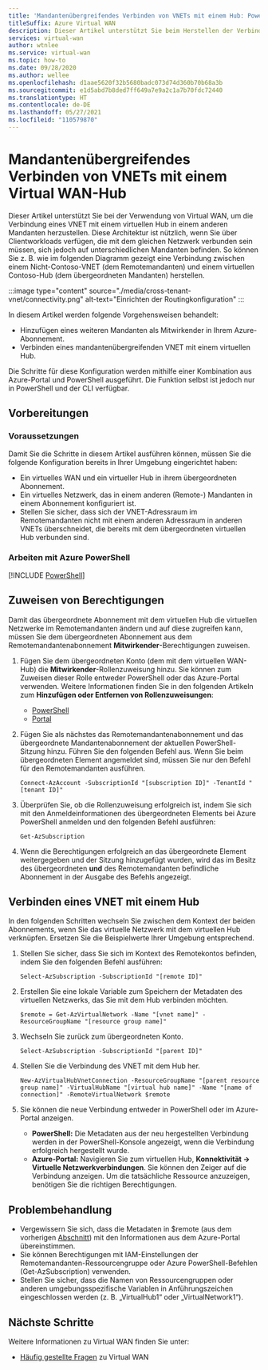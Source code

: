 ```yaml
---
title: 'Mandantenübergreifendes Verbinden von VNETs mit einem Hub: PowerShell'
titleSuffix: Azure Virtual WAN
description: Dieser Artikel unterstützt Sie beim Herstellen der Verbindung mandantenübergreifender VNETs mit einem virtuellen Hub mithilfe von PowerShell.
services: virtual-wan
author: wtnlee
ms.service: virtual-wan
ms.topic: how-to
ms.date: 09/28/2020
ms.author: wellee
ms.openlocfilehash: d1aae5620f32b5680badc073d74d360b70b68a3b
ms.sourcegitcommit: e1d5abd7b8ded7ff649a7e9a2c1a7b70fdc72440
ms.translationtype: HT
ms.contentlocale: de-DE
ms.lasthandoff: 05/27/2021
ms.locfileid: "110579870"
---
```

# <a name="connect-cross-tenant-vnets-to-a-virtual-wan-hub"></a>Mandantenübergreifendes Verbinden von VNETs mit einem Virtual WAN-Hub

Dieser Artikel unterstützt Sie bei der Verwendung von Virtual WAN, um die Verbindung eines VNET mit einem virtuellen Hub in einem anderen Mandanten herzustellen. Diese Architektur ist nützlich, wenn Sie über Clientworkloads verfügen, die mit dem gleichen Netzwerk verbunden sein müssen, sich jedoch auf unterschiedlichen Mandanten befinden. So können Sie z. B. wie im folgenden Diagramm gezeigt eine Verbindung zwischen einem Nicht-Contoso-VNET (dem Remotemandanten) und einem virtuellen Contoso-Hub (dem übergeordneten Mandanten) herstellen.

:::image type="content" source="./media/cross-tenant-vnet/connectivity.png" alt-text="Einrichten der Routingkonfiguration" :::

In diesem Artikel werden folgende Vorgehensweisen behandelt:

* Hinzufügen eines weiteren Mandanten als Mitwirkender in Ihrem Azure-Abonnement.
* Verbinden eines mandantenübergreifenden VNET mit einem virtuellen Hub.

Die Schritte für diese Konfiguration werden mithilfe einer Kombination aus Azure-Portal und PowerShell ausgeführt. Die Funktion selbst ist jedoch nur in PowerShell und der CLI verfügbar.

## <a name="before-you-begin"></a>Vorbereitungen

### <a name="prerequisites"></a>Voraussetzungen

Damit Sie die Schritte in diesem Artikel ausführen können, müssen Sie die folgende Konfiguration bereits in Ihrer Umgebung eingerichtet haben:

* Ein virtuelles WAN und ein virtueller Hub in ihrem übergeordneten Abonnement.
* Ein virtuelles Netzwerk, das in einem anderen (Remote-) Mandanten in einem Abonnement konfiguriert ist.
* Stellen Sie sicher, dass sich der VNET-Adressraum im Remotemandanten nicht mit einem anderen Adressraum in anderen VNETs überschneidet, die bereits mit dem übergeordneten virtuellen Hub verbunden sind.

### <a name="working-with-azure-powershell"></a>Arbeiten mit Azure PowerShell

[!INCLUDE [PowerShell](../../includes/vpn-gateway-cloud-shell-powershell.md)]

## <a name="assign-permissions"></a><a name="rights"></a>Zuweisen von Berechtigungen

Damit das übergeordnete Abonnement mit dem virtuellen Hub die virtuellen Netzwerke im Remotemandanten ändern und auf diese zugreifen kann, müssen Sie dem übergeordneten Abonnement aus dem Remotemandantenabonnement **Mitwirkender**-Berechtigungen zuweisen.

1. Fügen Sie dem übergeordneten Konto (dem mit dem virtuellen WAN-Hub) die **Mitwirkender**-Rollenzuweisung hinzu. Sie können zum Zuweisen dieser Rolle entweder PowerShell oder das Azure-Portal verwenden. Weitere Informationen finden Sie in den folgenden Artikeln zum **Hinzufügen oder Entfernen von Rollenzuweisungen**:

   * [PowerShell](../role-based-access-control/role-assignments-powershell.md)
   * [Portal](../role-based-access-control/role-assignments-portal.md)

1. Fügen Sie als nächstes das Remotemandantenabonnement und das übergeordnete Mandantenabonnement der aktuellen PowerShell-Sitzung hinzu. Führen Sie den folgenden Befehl aus. Wenn Sie beim übergeordneten Element angemeldet sind, müssen Sie nur den Befehl für den Remotemandanten ausführen.

   ```azurepowershell-interactive
   Connect-AzAccount -SubscriptionId "[subscription ID]" -TenantId "[tenant ID]"
   ```

1. Überprüfen Sie, ob die Rollenzuweisung erfolgreich ist, indem Sie sich mit den Anmeldeinformationen des übergeordneten Elements bei Azure PowerShell anmelden und den folgenden Befehl ausführen:

   ```azurepowershell-interactive
   Get-AzSubscription
   ```

1. Wenn die Berechtigungen erfolgreich an das übergeordnete Element weitergegeben und der Sitzung hinzugefügt wurden, wird das im Besitz des übergeordneten **und** des Remotemandanten befindliche Abonnement in der Ausgabe des Befehls angezeigt.

## <a name="connect-vnet-to-hub"></a><a name="connect"></a>Verbinden eines VNET mit einem Hub

In den folgenden Schritten wechseln Sie zwischen dem Kontext der beiden Abonnements, wenn Sie das virtuelle Netzwerk mit dem virtuellen Hub verknüpfen. Ersetzen Sie die Beispielwerte Ihrer Umgebung entsprechend.

1. Stellen Sie sicher, dass Sie sich im Kontext des Remotekontos befinden, indem Sie den folgenden Befehl ausführen:

   ```azurepowershell-interactive
   Select-AzSubscription -SubscriptionId "[remote ID]"
   ```

1. Erstellen Sie eine lokale Variable zum Speichern der Metadaten des virtuellen Netzwerks, das Sie mit dem Hub verbinden möchten.

   ```azurepowershell-interactive
   $remote = Get-AzVirtualNetwork -Name "[vnet name]" -ResourceGroupName "[resource group name]"
   ```

1. Wechseln Sie zurück zum übergeordneten Konto.

   ```azurepowershell-interactive
   Select-AzSubscription -SubscriptionId "[parent ID]"
   ```

1. Stellen Sie die Verbindung des VNET mit dem Hub her.

   ```azurepowershell-interactive
   New-AzVirtualHubVnetConnection -ResourceGroupName "[parent resource group name]" -VirtualHubName "[virtual hub name]" -Name "[name of connection]" -RemoteVirtualNetwork $remote
   ```

1. Sie können die neue Verbindung entweder in PowerShell oder im Azure-Portal anzeigen.

   * **PowerShell:** Die Metadaten aus der neu hergestellten Verbindung werden in der PowerShell-Konsole angezeigt, wenn die Verbindung erfolgreich hergestellt wurde.
   * **Azure-Portal:** Navigieren Sie zum virtuellen Hub, **Konnektivität -> Virtuelle Netzwerkverbindungen**. Sie können den Zeiger auf die Verbindung anzeigen. Um die tatsächliche Ressource anzuzeigen, benötigen Sie die richtigen Berechtigungen.
   
## <a name="troubleshooting"></a><a name="troubleshoot"></a>Problembehandlung

* Vergewissern Sie sich, dass die Metadaten in $remote (aus dem vorherigen [Abschnitt](#connect)) mit den Informationen aus dem Azure-Portal übereinstimmen.
* Sie können Berechtigungen mit IAM-Einstellungen der Remotemandanten-Ressourcengruppe oder Azure PowerShell-Befehlen (Get-AzSubscription) verwenden.
* Stellen Sie sicher, dass die Namen von Ressourcengruppen oder anderen umgebungsspezifische Variablen in Anführungszeichen eingeschlossen werden (z. B. „VirtualHub1“ oder „VirtualNetwork1“).

## <a name="next-steps"></a>Nächste Schritte

Weitere Informationen zu Virtual WAN finden Sie unter:

* [Häufig gestellte Fragen](virtual-wan-faq.md) zu Virtual WAN
